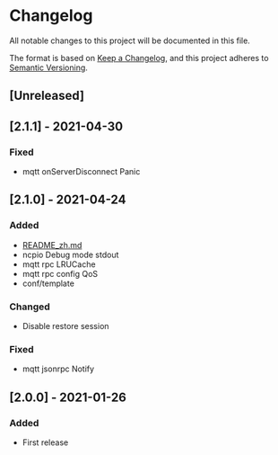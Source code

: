 # Changelog

All notable changes to this project will be documented in this file.

The format is based on [Keep a Changelog](https://keepachangelog.com/en/1.0.0/),
and this project adheres to [Semantic Versioning](https://semver.org/spec/v2.0.0.html).

## [Unreleased]

## [2.1.1] - 2021-04-30

### Fixed

* mqtt onServerDisconnect Panic

## [2.1.0] - 2021-04-24

### Added

* [README_zh.md](README_zh.md)
* ncpio Debug mode stdout
* mqtt rpc LRUCache
* mqtt rpc config QoS
* conf/template

### Changed

* Disable restore session

### Fixed

* mqtt jsonrpc Notify

## [2.0.0] - 2021-01-26

### Added

* First release

